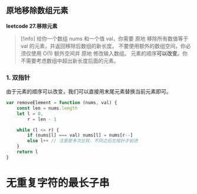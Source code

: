 ## 原地移除数组元素
**leetcode 27.移除元素**
>[!info]
>给你一个数组 nums 和一个值 val，你需要 原地 移除所有数值等于 val 的元素，并返回移除后数组的新长度。
不要使用额外的数组空间，你必须仅使用 O(1) 额外空间并 原地 修改输入数组。
元素的顺序**可以改变**。你不需要考虑数组中超出新长度后面的元素。

### 1. 双指针
由于元素的顺序可以改变，我们可以直接用末尾元素替换当前元素即可。
```javascript
var removeElement = function (nums, val) {
	const len = nums.length
	let l = 0,
		r = len - 1

	while (l <= r) {
		if (nums[l] === val) nums[l] = nums[r--]
		else l++ // 注意是多次比较，不同之后左指针才前进
	}
	return l
}
```


# 无重复字符的最长子串
